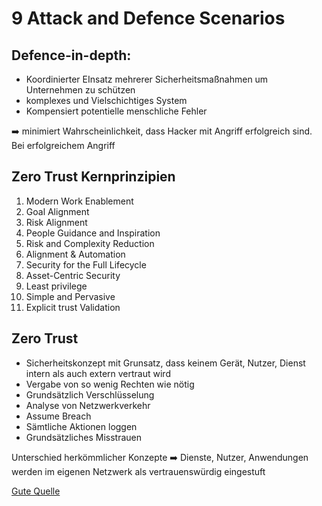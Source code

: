 # 9 Attack and Defence Scenarios

## Defence-in-depth:

- Koordinierter EInsatz mehrerer Sicherheitsmaßnahmen um Unternehmen zu schützen
- komplexes und Vielschichtiges System
- Kompensiert potentielle menschliche Fehler
  
:arrow_right: minimiert Wahrscheinlichkeit, dass Hacker mit Angriff erfolgreich sind. 
Bei erfolgreichem Angriff

## Zero Trust Kernprinzipien

1. Modern Work Enablement
2. Goal Alignment
3. Risk Alignment
4. People Guidance and Inspiration
5. Risk and Complexity Reduction
6. Alignment & Automation
7. Security for the Full Lifecycle
8. Asset-Centric Security
9. Least privilege
10. Simple and Pervasive
11. Explicit trust Validation

## Zero Trust 

- Sicherheitskonzept mit Grunsatz, dass keinem Gerät, Nutzer, Dienst intern als auch extern vertraut wird
- Vergabe von so wenig Rechten wie nötig
- Grundsätzlich Verschlüsselung
- Analyse von Netzwerkverkehr
- Assume Breach
- Sämtliche Aktionen loggen
- Grundsätzliches Misstrauen

Unterschied herkömmlicher Konzepte :arrow_right: Dienste, Nutzer, Anwendungen werden im eigenen Netzwerk als vertrauenswürdig eingestuft

[Gute Quelle](https://www.security-insider.de/was-ist-ein-zero-trust-modell-a-752389/)